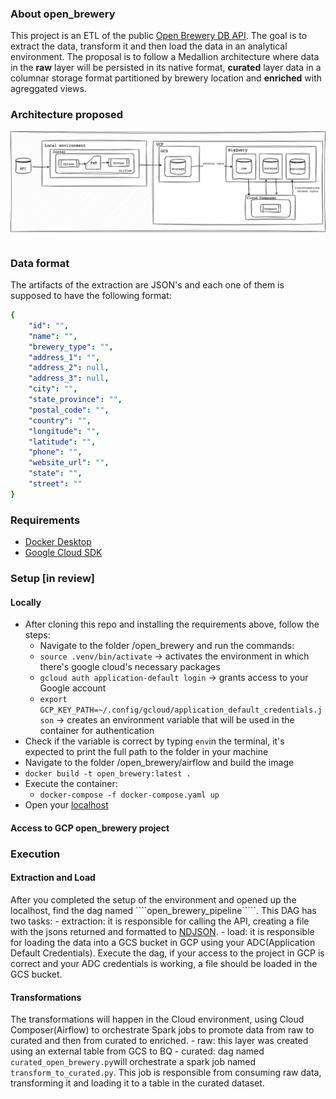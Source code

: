 ### About open_brewery
This project is an ETL of the public [Open Brewery DB API](https://www.openbrewerydb.org/documentation).
The goal is to extract the data, transform it and then load the data in an analytical environment. The proposal is to follow a Medallion architecture where data in the **raw** layer will be persisted in its native format, **curated** layer data in a columnar storage format partitioned by brewery location and **enriched** with agreggated views.

### Architecture proposed

![Label](/architecture.drawio.png)

### Data format
The artifacts of the extraction are JSON's and each one of them is supposed to have the following format:
````yaml
{
    "id": "",
    "name": "",
    "brewery_type": "",
    "address_1": "",
    "address_2": null,
    "address_3": null,
    "city": "",
    "state_province": "",
    "postal_code": "",
    "country": "",
    "longitude": "",
    "latitude": "",
    "phone": "",
    "website_url": "",
    "state": "",
    "street": ""
}
````

### Requirements
- [Docker Desktop](https://www.docker.com/products/docker-desktop/)
- [Google Cloud SDK](https://cloud.google.com/sdk/docs/install)

### Setup [in review]
#### Locally
- After cloning this repo and installing the requirements above, follow the steps: 
    - Navigate to the folder /open_brewery and run the commands:
    - ````source .venv/bin/activate```` -> activates the environment in which there's google cloud's necessary packages
    - ````gcloud auth application-default login```` -> grants access to your Google account
    - ````export GCP_KEY_PATH=~/.config/gcloud/application_default_credentials.json```` -> creates an environment variable that will be used in the container for authentication
- Check if the variable is correct by typing ````env````in the terminal, it's expected to print the full path to the folder in your machine
- Navigate to the folder /open_brewery/airflow  and build the image
- ````docker build -t open_brewery:latest . ````
- Execute the container: 
    - ````docker-compose -f docker-compose.yaml up````
- Open your [localhost](http://localhost:8080/)

#### Access to GCP open_brewery project 


### Execution

#### Extraction and Load
After you completed the setup of the environment and opened up the localhost, find the dag named ````open_brewery_pipeline`````.
This DAG has two tasks: 
    - extraction: it is responsible for calling the API, creating a file with the jsons returned and formatted to [NDJSON](http://ndjson.org/).
    - load: it is responsible for loading the data into a GCS bucket in GCP using your ADC(Application Default Credentials).
Execute the dag, if your access to the project in GCP is correct and your ADC credentials is working, a file should be loaded in the GCS bucket.

#### Transformations
The transformations will happen in the Cloud environment, using Cloud Composer(Airflow) to orchestrate Spark jobs to promote data from raw to curated and then from curated to enriched.
    - raw: this layer was created using an external table from GCS to BQ
    - curated: dag named ````curated_open_brewery.py````will orchestrate a spark job named ````transform_to_curated.py````. This job is responsible from consuming raw data, transforming it and loading it to a table in the curated dataset.

